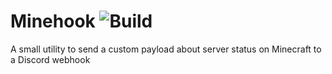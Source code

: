 # Minehook ![Build](https://github.com/Zyian/minehook/workflows/Build/badge.svg)
A small utility to send a custom payload about server status on Minecraft to a Discord webhook
